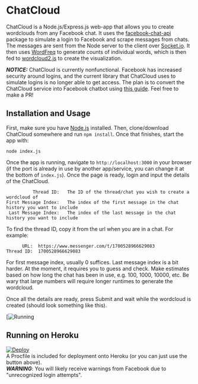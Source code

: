 # ChatCloud

ChatCloud is a Node.js/Express.js web-app that allows you to create wordclouds from any Facebook chat. It uses the [facebook-chat-api](https://www.npmjs.com/package/facebook-chat-api) package to simulate a login to Facebook and scrape messages from chats. The messages are sent from the Node server to the client over [Socket.io](https://socket.io/). It then uses [WordFreq](https://timdream.org/wordfreq/) to generate counts of individual words, which is then fed to [wordcloud2.js](https://timdream.org/wordcloud2.js/) to create the visualization.

***NOTICE:*** ChatCloud is currently nonfunctional. Facebook has increased security around logins, and the current library that ChatCloud uses to simulate logins is no longer able to get access. The plan is to convert the ChatCloud service into Facebook chatbot using [this guide](https://developers.facebook.com/docs/messenger-platform). Feel free to make a PR! 

## Installation and Usage

First, make sure you have [Node.js](https://nodejs.org/en/) installed. Then, clone/download ChatCloud somewhere and run `npm install`. Once that finishes, start the app with:

    node index.js

Once the app is running, navigate to `http://localhost:3000` in your browser (if the port is already in use by another app/service, you can change it at the bottom of `index.js`). Once the page is ready, login and input the details of the ChatCloud.

              Thread ID:   The ID of the thread/chat you wish to create a wordcloud of
    First Message Index:   The index of the first message in the chat history you want to include
     Last Message Index:   The index of the last message in the chat history you want to include
    
To find the thread ID, copy it from the url when you are in a chat. For example:

          URL:  https://www.messenger.com/t/1700528966629083
    Thread ID:  1700528966629083
    
For first message index, usually 0 suffices. Last message index is a bit harder. At the moment, it requires you to guess and check. Make estimates based on how long the chat has been in use, e.g. 100, 1000, 10000, etc. Be wary that large numbers will require longer runtimes to generate the wordcloud.

Once all the details are ready, press Submit and wait while the wordcloud is created (should look something like this).

[![Running](https://i.imgur.com/xTPFiz6.png)

## Running on Heroku
[![Deploy](https://www.herokucdn.com/deploy/button.png)](https://heroku.com/deploy)  
A Procfile is included for deployment onto Heroku (or you can just use the button above).  
***WARNING***: You will likely receive warnings from Facebook due to "unrecognized login attempts".
